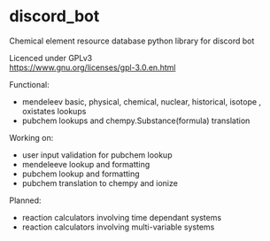 # discord_bot
 Chemical element resource database python library for discord bot                                

 Licenced under GPLv3                                                        
 https://www.gnu.org/licenses/gpl-3.0.en.html                                

Functional:

 * mendeleev basic, physical, chemical, nuclear, historical, isotope , oxistates lookups
 * pubchem lookups and chempy.Substance(formula) translation 
 
Working on: 

 * user input validation for pubchem lookup
 * mendeleeve lookup and formatting
 * pubchem lookup and formatting
 * pubchem translation to chempy and ionize

Planned:

 * reaction calculators involving time dependant systems
 * reaction calculators involving multi-variable systems
 
